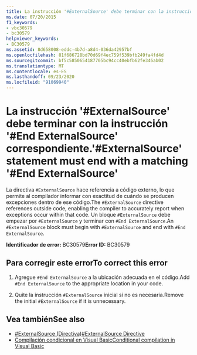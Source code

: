 ```yaml
---
title: La instrucción '#ExternalSource' debe terminar con la instrucción '#End ExternalSource' correspondiente.
ms.date: 07/20/2015
f1_keywords:
- vbc30579
- bc30579
helpviewer_keywords:
- BC30579
ms.assetid: 8d658008-eddc-4b7d-a8d4-036da42957bf
ms.openlocfilehash: 81f686728bd70d69f4ec759f539bfb249fa4fd4d
ms.sourcegitcommit: bf5c5850654187705bc94cc40ebfb62fe346ab02
ms.translationtype: MT
ms.contentlocale: es-ES
ms.lasthandoff: 09/23/2020
ms.locfileid: "91069940"
---
```

# <a name="externalsource-statement-must-end-with-a-matching-end-externalsource"></a><span data-ttu-id="42f40-102">La instrucción '#ExternalSource' debe terminar con la instrucción '#End ExternalSource' correspondiente.</span><span class="sxs-lookup"><span data-stu-id="42f40-102">'#ExternalSource' statement must end with a matching '#End ExternalSource'</span></span>

<span data-ttu-id="42f40-103">La directiva `#ExternalSource` hace referencia a código externo, lo que permite al compilador informar con exactitud de cuándo se producen excepciones dentro de ese código.</span><span class="sxs-lookup"><span data-stu-id="42f40-103">The `#ExternalSource` directive references outside code, enabling the compiler to accurately report when exceptions occur within that code.</span></span> <span data-ttu-id="42f40-104">Un bloque `#ExternalSource` debe empezar por `#ExternalSource` y terminar con `#End ExternalSource`.</span><span class="sxs-lookup"><span data-stu-id="42f40-104">An `#ExternalSource` block must begin with `#ExternalSource` and end with `#End ExternalSource`.</span></span>  
  
 <span data-ttu-id="42f40-105">**Identificador de error:** BC30579</span><span class="sxs-lookup"><span data-stu-id="42f40-105">**Error ID:** BC30579</span></span>  
  
## <a name="to-correct-this-error"></a><span data-ttu-id="42f40-106">Para corregir este error</span><span class="sxs-lookup"><span data-stu-id="42f40-106">To correct this error</span></span>  
  
1. <span data-ttu-id="42f40-107">Agregue `#End ExternalSource` a la ubicación adecuada en el código.</span><span class="sxs-lookup"><span data-stu-id="42f40-107">Add `#End ExternalSource` to the appropriate location in your code.</span></span>  
  
2. <span data-ttu-id="42f40-108">Quite la instrucción `#ExternalSource` inicial si no es necesaria.</span><span class="sxs-lookup"><span data-stu-id="42f40-108">Remove the initial `#ExternalSource` if it is unnecessary.</span></span>  
  
## <a name="see-also"></a><span data-ttu-id="42f40-109">Vea también</span><span class="sxs-lookup"><span data-stu-id="42f40-109">See also</span></span>

- [<span data-ttu-id="42f40-110">#ExternalSource (Directiva)</span><span class="sxs-lookup"><span data-stu-id="42f40-110">#ExternalSource Directive</span></span>](../language-reference/directives/externalsource-directive.md)
- [<span data-ttu-id="42f40-111">Compilación condicional en Visual Basic</span><span class="sxs-lookup"><span data-stu-id="42f40-111">Conditional compilation in Visual Basic</span></span>](../programming-guide/program-structure/conditional-compilation.md)
